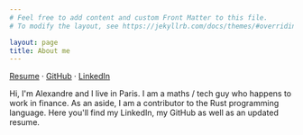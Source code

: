 ```yaml
---
# Feel free to add content and custom Front Matter to this file.
# To modify the layout, see https://jekyllrb.com/docs/themes/#overriding-theme-defaults

layout: page
title: About me
---
```


[Resume] &middot; [GitHub] &middot; [LinkedIn]

Hi, I'm Alexandre and I live in Paris. I am a maths / tech guy who happens to work in finance.
As an aside, I am a  contributor to the Rust programming language. Here you'll find my
LinkedIn, my GitHub as well as an updated resume.

[Resume]: cv_en.pdf
[GitHub]: https://github.com/scalexm
[LinkedIn]: https://www.linkedin.com/in/alexandre-martin-541410123
